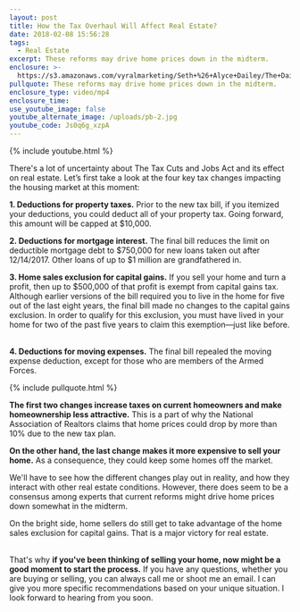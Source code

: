 ```yaml
---
layout: post
title: How the Tax Overhaul Will Affect Real Estate?
date: 2018-02-08 15:56:28
tags:
  - Real Estate
excerpt: These reforms may drive home prices down in the midterm.
enclosure: >-
  https://s3.amazonaws.com/vyralmarketing/Seth+%26+Alyce+Dailey/The+Dailey+Group-+How+the+Tax+Overhaul+Will+Affect+Real+Estate%253F.mp4
pullquote: These reforms may drive home prices down in the midterm.
enclosure_type: video/mp4
enclosure_time:
use_youtube_image: false
youtube_alternate_image: /uploads/pb-2.jpg
youtube_code: Js0q6g_xzpA
---
```



{% include youtube.html %}

There's a lot of uncertainty about The Tax Cuts and Jobs Act and its effect on real estate. Let’s first take a look at the four key tax changes impacting the housing market at this moment:

**1. Deductions for property taxes.** Prior to the new tax bill, if you itemized your deductions, you could deduct all of your property tax. Going forward, this amount will be capped at $10,000.

**2. Deductions for mortgage interest.** The final bill reduces the limit on deductible mortgage debt to $750,000 for new loans taken out after 12/14/2017. Other loans of up to $1 million are grandfathered in.

**3. Home sales exclusion for capital gains.** If you sell your home and turn a profit, then up to $500,000 of that profit is exempt from capital gains tax. Although earlier versions of the bill required you to live in the home for five out of the last eight years, the final bill made no changes to the capital gains exclusion. In order to qualify for this exclusion, you must have lived in your home for two of the past five years to claim this exemption—just like before. &nbsp;

**4. Deductions for moving expenses.** The final bill repealed the moving expense deduction, except for those who are members of the Armed Forces. &nbsp;

{% include pullquote.html %}

**The first two changes increase taxes on current homeowners and make homeownership less attractive.** This is a part of why the National Association of Realtors claims that home prices could drop by more than 10% due to the new tax plan.

**On the other hand, the last change makes it more expensive to sell your home.** As a consequence, they could keep some homes off the market.

We'll have to see how the different changes play out in reality, and how they interact with other real estate conditions. However, there does seem to be a consensus among experts that current reforms might drive home prices down somewhat in the midterm.

On the bright side, home sellers do still get to take advantage of the home sales exclusion for capital gains. That is a major victory for real estate.

<br>That's why **if you've been thinking of selling your home, now might be a good moment to start the process.** If you have any questions, whether you are buying or selling, you can always call me or shoot me an email. I can give you more specific recommendations based on your unique situation. I look forward to hearing from you soon.